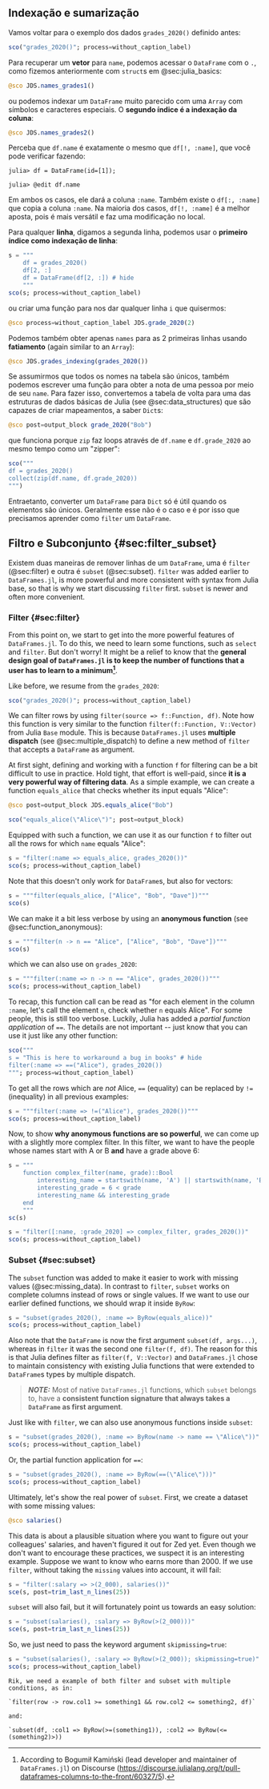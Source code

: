 ## Indexação e sumarização

Vamos voltar para o exemplo dos dados `grades_2020()` definido antes:

```jl
sco("grades_2020()"; process=without_caption_label)
```

Para recuperar um **vetor** para `name`, podemos acessar o `DataFrame` com o `.`, como fizemos anteriormente com `struct`s em @sec:julia_basics:

```jl
@sco JDS.names_grades1()
```

ou podemos indexar um `DataFrame` muito parecido com uma `Array` com símbolos e caracteres especiais.
O **segundo índice é a indexação da coluna**:

```jl
@sco JDS.names_grades2()
```

Perceba que `df.name` é exatamente o mesmo que `df[!, :name]`, que você pode verificar fazendo:

```
julia> df = DataFrame(id=[1]);

julia> @edit df.name
```

Em ambos os casos, ele dará a coluna `:name`.
Também existe o `df[:, :name]` que copia a coluna `:name`.
Na maioria dos casos, `df[!, :name]` é a melhor aposta, pois é mais versátil e faz uma modificação no local.

Para qualquer **linha**, digamos a segunda linha, podemos usar o **primeiro índice como indexação de linha**:

```jl
s = """
    df = grades_2020()
    df[2, :]
    df = DataFrame(df[2, :]) # hide
    """
sco(s; process=without_caption_label)
```

ou criar uma função para nos dar qualquer linha `i` que quisermos:

```jl
@sco process=without_caption_label JDS.grade_2020(2)
```

Podemos também obter apenas `names` para as 2 primeiras linhas usando **fatiamento** (again similar to an `Array`):

```jl
@sco JDS.grades_indexing(grades_2020())
```

Se assumirmos que todos os nomes na tabela são únicos, também podemos escrever uma função para obter a nota de uma pessoa por meio de seu `name`.
Para fazer isso, convertemos a tabela de volta para uma das estruturas de dados básicas de Julia (see @sec:data_structures) que são capazes de criar mapeamentos, a saber `Dict`s:

```jl
@sco post=output_block grade_2020("Bob")
```

que funciona porque `zip` faz loops através de `df.name` e `df.grade_2020` ao mesmo tempo como um "zipper":

```jl
sco("""
df = grades_2020()
collect(zip(df.name, df.grade_2020))
""")
```

Entraetanto, converter um `DataFrame` para `Dict` só é útil quando os elementos são únicos.
Geralmente esse não é o caso e é por isso que precisamos aprender como `filter` um `DataFrame`.

## Filtro e Subconjunto {#sec:filter_subset}

Existem duas maneiras de remover linhas de um `DataFrame`, uma é `filter` (@sec:filter) e outra é `subset` (@sec:subset).
`filter` was added earlier to `DataFrames.jl`, is more powerful and more consistent with syntax from Julia base, so that is why we start discussing `filter` first.
`subset` is newer and often more convenient.

### Filter {#sec:filter}

From this point on, we start to get into the more powerful features of `DataFrames.jl`.
To do this, we need to learn some functions, such as `select` and `filter`.
But don't worry!
It might be a relief to know that the **general design goal of `DataFrames.jl` is to keep the number of functions that a user has to learn to a minimum[^verbs]**.

[^verbs]: According to Bogumił Kamiński (lead developer and maintainer of `DataFrames.jl`) on Discourse (<https://discourse.julialang.org/t/pull-dataframes-columns-to-the-front/60327/5>).

Like before, we resume from the `grades_2020`:

```jl
sco("grades_2020()"; process=without_caption_label)
```

We can filter rows by using `filter(source => f::Function, df)`.
Note how this function is very similar to the function `filter(f::Function, V::Vector)` from Julia `Base` module.
This is because `DataFrames.jl` uses **multiple dispatch** (see @sec:multiple_dispatch) to define a new method of `filter` that accepts a `DataFrame` as argument.

At first sight, defining and working with a function `f` for filtering can be a bit difficult to use in practice.
Hold tight, that effort is well-paid, since **it is a very powerful way of filtering data**.
As a simple example, we can create a function `equals_alice` that checks whether its input equals "Alice":

```jl
@sco post=output_block JDS.equals_alice("Bob")
```

```jl
sco("equals_alice(\"Alice\")"; post=output_block)
```

Equipped with such a function, we can use it as our function `f` to filter out all the rows for which `name` equals "Alice":

```jl
s = "filter(:name => equals_alice, grades_2020())"
sco(s; process=without_caption_label)
```

Note that this doesn't only work for `DataFrame`s, but also for vectors:

```jl
s = """filter(equals_alice, ["Alice", "Bob", "Dave"])"""
sco(s)
```

We can make it a bit less verbose by using an **anonymous function** (see @sec:function_anonymous):

```jl
s = """filter(n -> n == "Alice", ["Alice", "Bob", "Dave"])"""
sco(s)
```

which we can also use on `grades_2020`:

```jl
s = """filter(:name => n -> n == "Alice", grades_2020())"""
sco(s; process=without_caption_label)
```

To recap, this function call can be read as "for each element in the column `:name`, let's call the element `n`, check whether `n` equals Alice".
For some people, this is still too verbose.
Luckily, Julia has added a _partial function application_ of `==`.
The details are not important -- just know that you can use it just like any other function:

```jl
sco("""
s = "This is here to workaround a bug in books" # hide
filter(:name => ==("Alice"), grades_2020())
"""; process=without_caption_label)
```

To get all the rows which are *not* Alice, `==` (equality) can be replaced by `!=` (inequality) in all previous examples:

```jl
s = """filter(:name => !=("Alice"), grades_2020())"""
sco(s; process=without_caption_label)
```

Now, to show **why anonymous functions are so powerful**, we can come up with a slightly more complex filter.
In this filter, we want to have the people whose names start with A or B **and** have a grade above 6:

```jl
s = """
    function complex_filter(name, grade)::Bool
        interesting_name = startswith(name, 'A') || startswith(name, 'B')
        interesting_grade = 6 < grade
        interesting_name && interesting_grade
    end
    """
sc(s)
```

```jl
s = "filter([:name, :grade_2020] => complex_filter, grades_2020())"
sco(s; process=without_caption_label)
```

### Subset {#sec:subset}

The `subset` function was added to make it easier to work with missing values (@sec:missing_data).
In contrast to `filter`, `subset` works on complete columns instead of rows or single values.
If we want to use our earlier defined functions, we should wrap it inside `ByRow`:

```jl
s = "subset(grades_2020(), :name => ByRow(equals_alice))"
sco(s; process=without_caption_label)
```

Also note that the `DataFrame` is now the first argument `subset(df, args...)`, whereas in `filter` it was the second one `filter(f, df)`.
The reason for this is that Julia defines filter as `filter(f, V::Vector)` and `DataFrames.jl` chose to maintain consistency with existing Julia functions that were extended to `DataFrame`s types by multiple dispatch.

> **_NOTE:_**
> Most of native `DataFrames.jl` functions, which `subset` belongs to, have a **consistent function signature that always takes a `DataFrame` as first argument**.

Just like with `filter`, we can also use anonymous functions inside `subset`:

```jl
s = "subset(grades_2020(), :name => ByRow(name -> name == \"Alice\"))"
sco(s; process=without_caption_label)
```

Or, the partial function application for `==`:

```jl
s = "subset(grades_2020(), :name => ByRow(==(\"Alice\")))"
sco(s; process=without_caption_label)
```

Ultimately, let's show the real power of `subset`.
First, we create a dataset with some missing values:

```jl
@sco salaries()
```

This data is about a plausible situation where you want to figure out your colleagues' salaries, and haven't figured it out for Zed yet.
Even though we don't want to encourage these practices, we suspect it is an interesting example.
Suppose we want to know who earns more than 2000.
If we use `filter`, without taking the `missing` values into account, it will fail:

```jl
s = "filter(:salary => >(2_000), salaries())"
sce(s, post=trim_last_n_lines(25))
```

`subset` will also fail, but it will fortunately point us towards an easy solution:

```jl
s = "subset(salaries(), :salary => ByRow(>(2_000)))"
sce(s, post=trim_last_n_lines(25))
```

So, we just need to pass the keyword argument `skipmissing=true`:

```jl
s = "subset(salaries(), :salary => ByRow(>(2_000)); skipmissing=true)"
sco(s; process=without_caption_label)
```

```{=comment}
Rik, we need a example of both filter and subset with multiple conditions, as in:

`filter(row -> row.col1 >= something1 && row.col2 <= something2, df)`

and:

`subset(df, :col1 => ByRow(>=(something1)), :col2 => ByRow(<=(something2)>))
```
